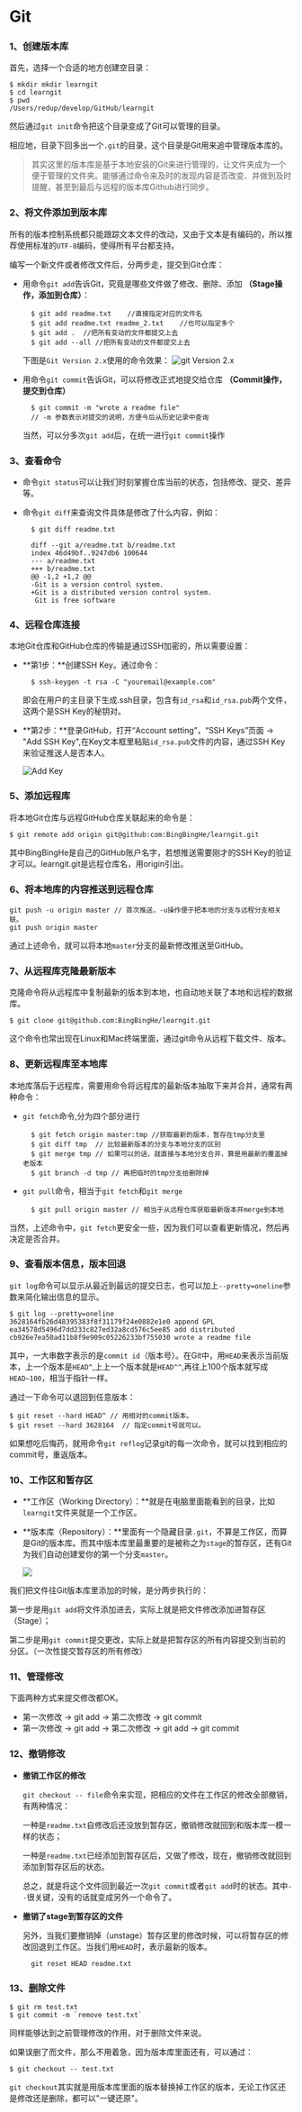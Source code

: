 # Git

### 1、创建版本库
首先，选择一个合适的地方创建空目录：

	$ mkdir mkdir learngit 
	$ cd learngit
	$ pwd
	/Users/redup/develop/GitHub/learngit

然后通过`git init`命令把这个目录变成了Git可以管理的目录。

相应地，目录下回多出一个`.git`的目录，这个目录是Git用来追中管理版本库的。
> 其实这里的版本库是基于本地安装的Git来进行管理的，让文件夹成为一个便于管理的文件夹。能够通过命令来及时的发现内容是否改变、并做到及时提醒，甚至到最后与远程的版本库Github进行同步。 

### 2、将文件添加到版本库

所有的版本控制系统都只能跟踪文本文件的改动，又由于文本是有编码的，所以推荐使用标准的`UTF-8`编码，使得所有平台都支持。

编写一个新文件或者修改文件后，分两步走，提交到Git仓库：

- 用命令`git add`告诉Git，究竟是哪些文件做了修改、删除、添加 **（Stage操作，添加到仓库）**：

		$ git add readme.txt 	//直接指定对应的文件名
		$ git add readme.txt readme_2.txt	 //也可以指定多个
		$ git add .  //把所有变动的文件都提交上去
		$ git add --all //把所有变动的文件都提交上去
	下图是`Git Version 2.x`使用的命令效果：
	![git Version 2.x](http://ootah442n.bkt.clouddn.com/KwOLu.jpg)

- 用命令`git commit`告诉Git，可以将修改正式地提交给仓库 **（Commit操作，提交到仓库）**

		$ git commit -m "wrote a readme file"  
		// -m 参数表示对提交的说明，方便今后从历史记录中查询
		
	当然，可以分多次`git add`后，在统一进行`git commit`操作

### 3、查看命令
- 命令`git status`可以让我们时刻掌握仓库当前的状态，包括修改、提交、差异等。
- 命令`git diff`来查询文件具体是修改了什么内容，例如：
		
		$ git diff readme.txt
		
		diff --git a/readme.txt b/readme.txt		index 46d49bf..9247db6 100644		--- a/readme.txt		+++ b/readme.txt		@@ -1,2 +1,2 @@		-Git is a version control system.		+Git is a distributed version control system.		 Git is free software

### 4、远程仓库连接

本地Git仓库和GitHub仓库的传输是通过SSH加密的，所以需要设置：

- **第1步：**创建SSH Key。通过命令：

		$ ssh-keygen -t rsa -C "youremail@example.com"

	即会在用户的主目录下生成.ssh目录，包含有`id_rsa`和`id_rsa.pub`两个文件，这两个是SSH Key的秘钥对。
- **第2步：**登录GitHub，打开“Account setting”，“SSH Keys”页面 -> "Add SSH Key",在Key文本框里粘贴`id_rsa.pub`文件的内容，通过SSH Key来验证推送人是否本人。

	![Add Key](http://ootah442n.bkt.clouddn.com/add%20key.png)

### 5、添加远程库

将本地Git仓库与远程GitHub仓库关联起来的命令是：

	$ git remote add origin git@github:com:BingBingHe/learngit.git

其中BingBingHe是自己的GitHub账户名字，若想推送需要刚才的SSH Key的验证才可以。learngit.git是远程仓库名，用origin引出。
	
### 6、将本地库的内容推送到远程仓库

	git push -u origin master // 首次推送，-u操作便于把本地的分支与远程分支相关联。
	git push origin master 

通过上述命令，就可以将本地`master`分支的最新修改推送至GitHub。

### 7、从远程库克隆最新版本

克隆命令将从远程库中复制最新的版本到本地，也自动地关联了本地和远程的数据库。

	$ git clone git@github.com:BingBingHe/learngit.git

这个命令也常出现在Linux和Mac终端里面，通过git命令从远程下载文件、版本。

### 8、更新远程库至本地库

本地库落后于远程库，需要用命令将远程库的最新版本抽取下来并合并，通常有两种命令：

- `git fetch`命令,分为四个部分进行
	
		$ git fetch origin master:tmp //获取最新的版本，暂存在tmp分支里  
		$ git diff tmp	// 比较最新版本的分支与本地分支的区别
		$ git merge tmp	// 如果可以的话，就直接与本地分支合并，算是用最新的覆盖掉老版本
		$ git branch -d tmp	// 再把临时的tmp分支给删除掉

- `git pull`命令，相当于`git fetch`和`git merge`

		$ git pull origin master // 相当于从远程仓库获取最新版本并merge到本地

当然，上述命令中，`git fetch`更安全一些，因为我们可以查看更新情况，然后再决定是否合并。

### 9、查看版本信息，版本回退

`git log`命令可以显示从最近到最远的提交日志，也可以加上`--pretty=oneline`参数来简化输出信息的显示。

	$ git log --pretty=oneline
	3628164fb26d48395383f8f31179f24e0882e1e0 append GPL
	ea34578d5496d7dd233c827ed32a8cd576c5ee85 add distributed
	cb926e7ea50ad11b8f9e909c05226233bf755030 wrote a readme file
其中，一大串数字表示的是`commit id`（版本号）。在Git中，用`HEAD`来表示当前版本，上一个版本是`HEAD^`,上上一个版本就是`HEAD^^`,再往上100个版本就写成`HEAD~100`，相当于指针一样。

通过一下命令可以退回到任意版本：
	
	$ git reset --hard HEAD^ // 用相对的commit版本。
	$ git reset --hard 3628164  // 指定commit号就可以。

如果想吃后悔药，就用命令`git reflog`记录git的每一次命令，就可以找到相应的commit号，重返版本。

### 10、工作区和暂存区

- **工作区（Working Directory）：**就是在电脑里面能看到的目录，比如`learngit`文件夹就是一个工作区。
- **版本库（Repository）：**里面有一个隐藏目录`.git`，不算是工作区，而算是Git的版本库。而其中版本库里最重要的是被称之为`stage`的暂存区，还有Git为我们自动创建爱你的第一个分支`master`。

	![](http://ootah442n.bkt.clouddn.com/stage.jpg)

我们把文件往Git版本库里添加的时候，是分两步执行的：

第一步是用`git add`将文件添加进去，实际上就是把文件修改添加进暂存区（Stage）；

第二步是用`git commit`提交更改，实际上就是把暂存区的所有内容提交到当前的分区。（一次性提交暂存区的所有修改）
 
### 11、管理修改

下面两种方式来提交修改都OK。

- 第一次修改 -> git add -> 第二次修改 -> git commit
- 第一次修改 -> git add -> 第二次修改 -> git add -> git commit

### 12、撤销修改

-  **撤销工作区的修改**

	`git checkout -- file`命令来实现，把相应的文件在工作区的修改全部撤销，有两种情况：

	一种是`readme.txt`自修改后还没放到暂存区，撤销修改就回到和版本库一模一样的状态；

	一种是`readme.txt`已经添加到暂存区后，又做了修改，现在，撤销修改就回到添加到暂存区后的状态。

	总之，就是将这个文件回到最近一次`git commit`或者`git add`时的状态。其中`--`很关键，没有的话就变成另外一个命令了。

- **撤销了stage到暂存区的文件**
	
	另外，当我们要撤销掉（unstage）暂存区里的修改时候，可以将暂存区的修改回退到工作区。当我们用`HEAD`时，表示最新的版本。

		git reset HEAD readme.txt

### 13、删除文件

	$ git rm test.txt
	$ git commit -m `remove test.txt` 

同样能够达到之前管理修改的作用，对于删除文件来说。

如果误删了而文件，那么不用着急，因为版本库里面还有，可以通过：

	$ git checkout -- test.txt

`git checkout`其实就是用版本库里面的版本替换掉工作区的版本，无论工作区还是修改还是删除，都可以"一键还原"。